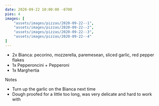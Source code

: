 ```yaml
---
date: 2020-09-22 10:00:00 -0700
pies: 4
images: [
    "assets/images/pizzas/2020-09-22--1",
    "assets/images/pizzas/2020-09-22--2",
    "assets/images/pizzas/2020-09-22--3",
    "assets/images/pizzas/2020-09-22--4"
]
---
```

- 2x Bianca: pecorino, mozzerella, paremesean, sliced garlic, red pepper flakes
- 1x Pepperoncini + Pepperoni
- 1x Marghertia

Notes
- Turn up the garlic on the Bianca next time
- Dough proofed for a little too long, was very delicate and hard to work with

